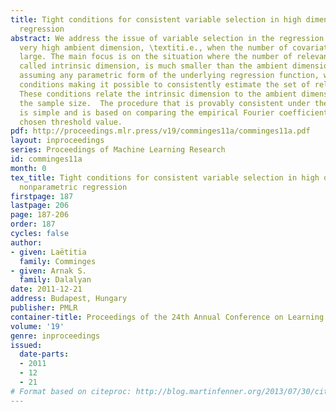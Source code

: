 ```yaml
---
title: Tight conditions for consistent variable selection in high dimensional nonparametric
  regression
abstract: We address the issue of variable selection in the regression model with
  very high ambient dimension, \textiti.e., when the number of covariates is very
  large. The main focus is on the situation where the number of relevant covariates,
  called intrinsic dimension, is much smaller than the ambient dimension. Without
  assuming any parametric form of the underlying regression function, we get tight
  conditions making it possible to consistently estimate the set of relevant variables.
  These conditions relate the intrinsic dimension to the ambient dimension and to
  the sample size.  The procedure that is provably consistent under these tight conditions
  is simple and is based on comparing the empirical Fourier coefficients with an appropriately
  chosen threshold value.
pdf: http://proceedings.mlr.press/v19/comminges11a/comminges11a.pdf
layout: inproceedings
series: Proceedings of Machine Learning Research
id: comminges11a
month: 0
tex_title: Tight conditions for consistent variable selection in high dimensional
  nonparametric regression
firstpage: 187
lastpage: 206
page: 187-206
order: 187
cycles: false
author:
- given: Laëtitia
  family: Comminges
- given: Arnak S.
  family: Dalalyan
date: 2011-12-21
address: Budapest, Hungary
publisher: PMLR
container-title: Proceedings of the 24th Annual Conference on Learning Theory
volume: '19'
genre: inproceedings
issued:
  date-parts:
  - 2011
  - 12
  - 21
# Format based on citeproc: http://blog.martinfenner.org/2013/07/30/citeproc-yaml-for-bibliographies/
---
```

